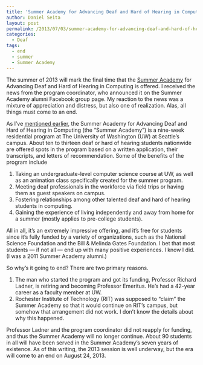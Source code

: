 ```yaml
---
title: 'Summer Academy for Advancing Deaf and Hard of Hearing in Computing: The Last Summer'
author: Daniel Seita
layout: post
permalink: /2013/07/03/summer-academy-for-advancing-deaf-and-hard-of-hearing-in-computing-the-last-summer/
categories:
  - Deaf
tags:
  - end
  - summer
  - Summer Academy
---
```

The summer of 2013 will mark the final time that the [Summer Academy][1] for Advancing Deaf and Hard of Hearing in Computing is offered. I received the news from the program coordinator, who announced it on the Summer Academy alumni Facebook group page. My reaction to the news was a mixture of appreciation and distress, but also one of realization. Alas, all things must come to an end.

As I&#8217;ve [mentioned earlier][2], the Summer Academy for Advancing Deaf and Hard of Hearing in Computing (the &#8220;Summer Academy&#8221;) is a nine-week residential program at The University of Washington (UW) at Seattle&#8217;s campus. About ten to thirteen deaf or hard of hearing students nationwide are offered spots in the program based on a written application, their transcripts, and letters of recommendation. Some of the benefits of the program include

  1. Taking an undergraduate-level computer science course at UW, as well as an animation class specifically created for the summer program.
  2. Meeting deaf professionals in the workforce via field trips or having them as guest speakers on campus.
  3. Fostering relationships among other talented deaf and hard of hearing students in computing.
  4. Gaining the experience of living independently and away from home for a summer (mostly applies to pre-college students).

All in all, it&#8217;s an extremely impressive offering, and it&#8217;s free for students since it&#8217;s fully funded by a variety of organizations, such as the National Science Foundation and the Bill & Melinda Gates Foundation. I bet that most students &#8212; if not all &#8212; end up with many positive experiences. I know I did. (I was a 2011 Summer Academy alumni.)

So why&#8217;s it going to end? There are two primary reasons.

  1. The man who started the program and got its funding, Professor Richard Ladner, is retiring and becoming Professor Emeritus. He&#8217;s had a 42-year career as a faculty member at UW.
  2. Rochester Institute of Technology (RIT) was supposed to &#8220;claim&#8221; the Summer Academy so that it would continue on RIT&#8217;s campus, but somehow that arrangement did not work. I don&#8217;t know the details about why this happened.

Professor Ladner and the program coordinator did not reapply for funding, and thus the Summer Academy will no longer continue. About 90 students in all will have been served in the Summer Academy&#8217;s seven years of existence. As of this writing, the 2013 session is well underway, but the era will come to an end on August 24, 2013.

 [1]: http://www.washington.edu/accesscomputing/dhh/academy/
 [2]: http://danieltakeshi.github.io/2011/08/26/summer-academy/
